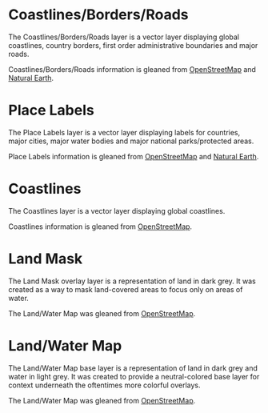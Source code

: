 
# Coastlines/Borders/Roads
The Coastlines/Borders/Roads layer is a vector layer displaying global coastlines,  country borders, first order administrative boundaries and major roads. 

Coastlines/Borders/Roads information is gleaned from [OpenStreetMap](https://www.openstreetmap.org) and [Natural Earth](http://www.naturalearthdata.com/).

# Place Labels
The Place Labels layer is a vector layer displaying labels for countries, major cities, major water bodies and major national parks/protected areas. 

Place Labels information is gleaned from [OpenStreetMap](https://www.openstreetmap.org) and  [Natural Earth](http://www.naturalearthdata.com/).

# Coastlines
The Coastlines layer is a vector layer displaying global coastlines. 

Coastlines information is gleaned from [OpenStreetMap](https://www.openstreetmap.org).

# Land Mask
The Land Mask overlay layer is a representation of land in dark grey.  It was created as a way to mask land-covered areas to focus only on areas of water.

The Land/Water Map was gleaned from [OpenStreetMap](https://www.openstreetmap.org).

# Land/Water Map
The Land/Water Map base layer is a representation of land in dark grey and water in light grey.  It was created to provide a neutral-colored base layer for context underneath the oftentimes more colorful overlays.

The Land/Water Map was gleaned from [OpenStreetMap](https://www.openstreetmap.org).
